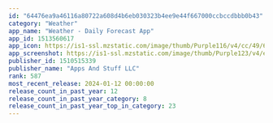 ```yaml
---
id: "64476ea9a46116a80722a608d4b6eb030323b4ee9e44f667000ccbccdbbb0b43"
category: "Weather"
app_name: "Weather - Daily Forecast App"
app_id: 1513560617
app_icon: https://is1-ssl.mzstatic.com/image/thumb/Purple116/v4/cc/49/64/cc496482-52c6-d66e-8708-efdf69ff9677/AppIcon-0-0-1x_U007emarketing-0-0-0-7-0-0-sRGB-0-0-0-GLES2_U002c0-512MB-85-220-0-0.png/1024x1024bb.png
app_screenshot: https://is1-ssl.mzstatic.com/image/thumb/Purple123/v4/e3/eb/36/e3eb3698-2624-bd55-a2a3-cbe9368a8572/1a59dcaa-363e-40df-8356-cc80958ce65f_1.png/1242x2688bb.png
publisher_id: 1510515339
publisher_name: "Apps And Stuff LLC"
rank: 587
most_recent_release: 2024-01-12 00:00:00
release_count_in_past_year: 12
release_count_in_past_year_category: 8
release_count_in_past_year_top_in_category: 23
---
```


